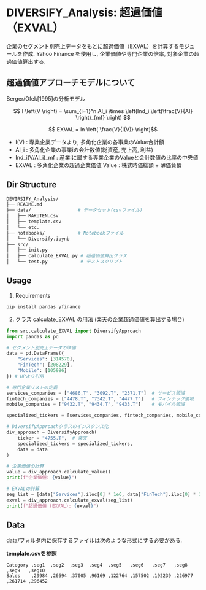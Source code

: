 # DIVERSIFY_Analysis: 超過価値（EXVAL）

企業のセグメント別売上データをもとに超過価値（EXVAL）を計算するモジュールを作成.
Yahoo Finance を使用し, 企業価値や専門企業の倍率, 対象企業の超過価値算出する.



## 超過価値アプローチモデルについて

Berger/Ofek[1995]の分析モデル


$$ I \left(V \right) = \sum_{i=1}^n AI_i \times \left(Ind_i \left(\frac{V}{AI} \right)_{mf} \right) $$


$$ EXVAL = ln \left( \frac{V}{I(V)} \right)$$

- I(V) : 専業企業データより, 多角化企業の各事業のValue合計額
- AI_i : 多角化企業の事業iの会計数値(総資産, 売上高, 利益)
- Ind_i(V/AI_i)_mf : 産業iに属する専業企業のValueと会計数値の比率の中央値
- EXVAL : 多角化企業の超過企業価値
Value : 株式時価総額 + 薄価負債


## Dir Structure
```bash
DEVIRSIFY_Analysis/
├── README.md
├── data/                 # データセット(csvファイル)
│   ├── RAKUTEN.csv
│   ├── template.csv
│   └── etc.
├── notebooks/            # Notebookファイル
│   └── Diversify.ipynb
├── src/
│   ├── init.py
│   ├── calculate_EXVAL.py # 超過価値算出クラス
│   └── test.py            # テストスクリプト
```

## Usage

1. Requirements
```bash
pip install pandas yfinance
```

2. クラス calculate_EXVAL の用法
(楽天の企業超過価値を算出する場合)
```python
from src.calculate_EXVAL import DiversifyApproach
import pandas as pd

# セグメント別売上データの準備
data = pd.DataFrame({
    "Services": [314570], 
    "FinTech": [208229], 
    "Mobile": [105986]
}) # HPより引用

# 専門企業リストの定義
services_companies = ["4686.T", "3092.T", "2371.T"]  # サービス領域
fintech_companies = ["4478.T", "7342.T", "4477.T"]   # フィンテック領域
mobile_companies = ["9432.T", "9434.T", "9433.T"]    # モバイル領域

specialized_tickers = [services_companies, fintech_companies, mobile_companies]

# DiversifyApproachクラスのインスタンス化
div_approach = DiversifyApproach(
    ticker = "4755.T",  # 楽天
    specialized_tickers = specialized_tickers,
    data = data
)

# 企業価値の計算
value = div_approach.calculate_value()
print(f"企業価値: {value}")

# EXVALの計算
seg_list = [data["Services"].iloc[0] * 1e6, data["FinTech"].iloc[0] * 1e6]
exval = div_approach.calculate_exval(seg_list)
print(f"超過価値 (EXVAL): {exval}")
```

## Data
data/フォルダ内に保存するファイルは次のような形式にする必要がある.


**template.csvを参照**
```csv
Category ,seg1  ,seg2  ,seg3  ,seg4  ,seg5   ,seg6   ,seg7   ,seg8   ,seg9   ,seg10
Sales    ,29984 ,26694 ,37005 ,96169 ,122764 ,157502 ,192239 ,226977 ,261714 ,296452
```



